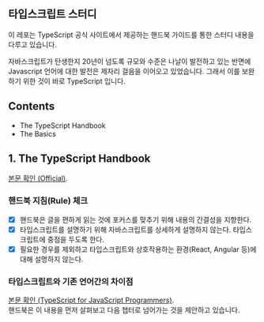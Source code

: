 ## 타입스크립트 스터디

이 레포는 TypeScript 공식 사이트에서 제공하는 핸드북 가이드를 통한 스터디 내용을 다루고 있습니다. 

자바스크립트가 탄생한지 20년이 넘도록 규모와 수준은 나날이 발전하고 있는 반면에 Javascript 언어에 대한 발전은 제자리 걸음을 이어오고 있었습니다. 그래서 이를 보완하기 위한 것이 바로 TypeScript 입니다. 

## Contents

- The TypeScript Handbook
- The Basics

## 1. The TypeScript Handbook
[본문 확인 (Official)](https://www.typescriptlang.org/ko/docs/handbook/intro.html).  

### 핸드북 지침(Rule) 체크 
- [x] 핸드북은 글을 편하게 읽는 것에 포커스를 맞추기 위해 내용의 간결성을 지향한다.
- [x] 타입스크립트를 설명하기 위해 자바스크립트를 상세하게 설명하지 않는다. 타입스크립트에 중점을 두도록 한다.
- [x] 필요한 경우를 제외하고 타입스크립트와 상호작용하는 환경(React, Angular 등)에 대해 설명하지 않는다.

### 타입스크립트와 기존 언어간의 차이점
[본문 확인 (TypeScript for JavaScript Programmers)](https://www.typescriptlang.org/ko/docs/handbook/typescript-in-5-minutes.html).  
핸드북은 이 내용을 먼저 살펴보고 다음 챕터로 넘어가는 것을 제안하고 있습니다.
